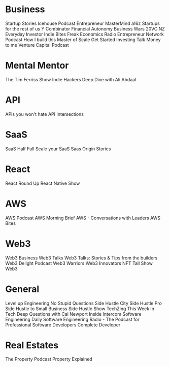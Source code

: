 # Business
Startup Stories
Icehouse Podcast
Entrepreneur MasterMind
a16z
Startups for the rest of us
Y Combinator
Financial Autonomy
Business Wars
20VC
NZ Everyday Investor
Indie Bites
Freak Economics Radio
Entrepreneur Network Podcast
How I build this
Master of Scale
Get Started Investing
Talk Money to me
Venture Capital Podcast


# Mental Mentor
The Tim Ferriss Show
Indie Hackers
Deep Dive with Ali Abdaal

# API
APIs you won't hate
API Intersections

# SaaS
SaaS Half Full
Scale your SaaS
Saas Origin Stories

# React
React Round Up
React Native Show

# AWS
AWS Podcast
AWS Morning Brief
AWS - Conversations with Leaders
AWS Bites

# Web3
Web3 Business
Web3 Talks
Web3 Talks: Stories & Tips from the builders
Web3 Delight Podcast
Web3 Warriors
Web3 Innovators
NFT Tall Show
Web3 

# General
Level up Engineering
No Stupid Questions
Side Hustle City
Side Hustle Pro
Side Hustle to Small Business
Side Hustle Show
TechZing
This Week in Tech
Deep Questions with Cal Newport
Inside Intercom
Software Engineering Daily
Software Engineering Radio - The Podcast for Professional Software Developers
Complete Developer

# Real Estates
The Property Podcast
Property Explained
